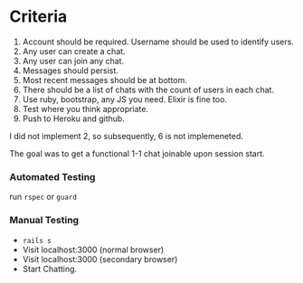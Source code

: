 # Criteria

1. Account should be required. Username should be used to identify users.
2. Any user can create a chat.
3. Any user can join any chat.
4. Messages should persist.
5. Most recent messages should be at bottom.
6. There should be a list of chats with the count of users in each chat.
7. Use ruby, bootstrap, any JS you need. Elixir is fine too.
8. Test where you think appropriate.
9. Push to Heroku and github.

I did not implement 2, so subsequently, 6 is not implemeneted.

The goal was to get a functional 1-1 chat joinable upon session start.

### Automated Testing
run `rspec` or `guard`

### Manual Testing
- `rails s`
- Visit localhost:3000 (normal browser)
- Visit localhost:3000 (secondary browser)
- Start Chatting.



